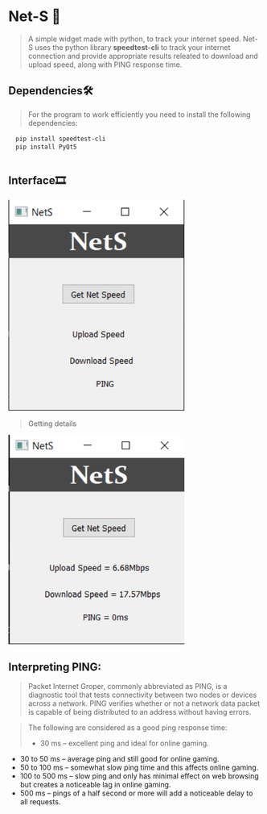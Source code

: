 # Net-S 📡

> A simple widget made with python, to track your internet speed.
> Net-S uses the python library **speedtest-cli** to track your internet connection and provide appropriate results releated to download and upload speed, along with PING response time.

## Dependencies🛠

> For the program to work efficiently you need to install the following dependencies:

``` 
  pip install speedtest-cli
  pip install PyQt5
  
```
## Interface🎞

<img src = "Net1.PNG" width = 350>

> Getting details

<img src = "Net2.PNG" width = 350>

## Interpreting PING:

>Packet Internet Groper, commonly abbreviated as PING, is a diagnostic tool that tests connectivity between two nodes or devices across a network. PING verifies whether or not a network data packet is capable of being distributed to an address without having errors.

>The following are considered as a good ping response time:
> - 30 ms – excellent ping and ideal for online gaming.
  - 30 to 50 ms – average ping and still good for online gaming.
  - 50 to 100 ms – somewhat slow ping time and this affects online gaming.
  - 100 to 500 ms – slow ping and only has minimal effect on web browsing but creates a noticeable lag in online gaming.
  - 500 ms – pings of a half second or more will add a noticeable delay to all requests.
